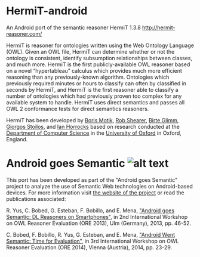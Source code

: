 # HermiT-android

An Android port of the semantic reasoner HermiT 1.3.8 http://hermit-reasoner.com/

HermiT is reasoner for ontologies written using the Web Ontology Language (OWL). Given an OWL file, HermiT can determine whether or not the ontology is consistent, identify subsumption relationships between classes, and much more.
HermiT is the first publicly-available OWL reasoner based on a novel “hypertableau” calculus which provides much more efficient reasoning than any previously-known algorithm. Ontologies which previously required minutes or hours to classify can often by classified in seconds by HermiT, and HermiT is the first reasoner able to classify a number of ontologies which had previously proven too complex for any available system to handle.
HermiT uses direct semantics and passes all OWL 2 conformance tests for direct semantics reasoners.

HermiT has been developed by <a
	href="http://www.cs.ox.ac.uk/people/boris.motik/">Boris
	Motik</a>, <a href="http://v.cx/rob">Rob Shearer</a>, <a
	href="http://www.cs.ox.ac.uk/people/birte.glimm/">Birte
	Glimm</a>, <a
	href="http://www.cs.ox.ac.uk/people/Giorgos.Stoilos/">Giorgos
	Stoilos</a>, and <a href="http://www.cs.ox.ac.uk/people/ian.horrocks/">Ian Horrocks</a> based on research conducted at the <a href="http://www.cs.ox.ac.uk/">Department of Computer Science</a> in the <a href="http://www.ox.ac.uk/">University of Oxford</a> in Oxford, England.


# Android goes Semantic ![alt text](http://sid.cps.unizar.es/AndroidSemantic/img/AndroidSemanticLogoSmall.png "Logo Android")

This port has been developed as part of the "Android goes Semantic" project to analyze the use of Semantic Web technologies on Android-based devices. For more information visit <a href="http://sid.cps.unizar.es/AndroidSemantic/">the website of the project</a> or read the publications associated:

R. Yus, C. Bobed, G. Esteban, F. Bobillo, and E. Mena, <a href="http://ceur-ws.org/Vol-1015/paper_5.pdf">"Android goes Semantic: DL Reasoners on Smartphones"</a>, in 2nd International Workshop on OWL Reasoner Evaluation (ORE 2013), Ulm (Germany), 2013, pp. 46-52.

C. Bobed, F. Bobillo, R. Yus, G. Esteban, and E. Mena, <a href="http://ceur-ws.org/Vol-1207/paper_1.pdf">"Android Went Semantic: Time for Evaluation"</a>, in 3rd International Workshop on OWL Reasoner Evaluation (ORE 2014), Vienna (Austria), 2014, pp. 23-29.



